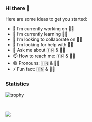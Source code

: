 ### Hi there 👋

<!--
**RahulSDeshpande/rahulsdeshpande** is a ✨ _special_ ✨ repository because its `README.md` (this file) appears on your GitHub profile.-->

Here are some ideas to get you started:

- 🔭 I’m currently working on 🐶🐱
- 🌱 I’m currently learning 🐶🐱
- 👯 I’m looking to collaborate on 🐶🐱
- 🤔 I’m looking for help with 🐶🐱
- 💬 Ask me about 🇮🇳 & 🐶🐱
- 📫 How to reach me: 🇮🇳 & 🐶🐱
- 😄 Pronouns: 🇮🇳 & 🐶🐱
- ⚡ Fun fact: 🇮🇳 & 🐶🐱

### Statistics

![trophy](https://github-profile-trophy.vercel.app/?username=RahulSDeshpande&theme=onedark)

<br />
<p align = "start">
  <img src = "https://github-readme-stats.vercel.app/api?username=RahulSDeshpande&count_private=true">
</p>

